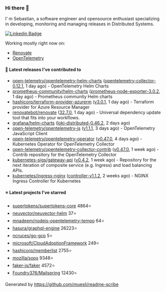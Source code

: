 ### Hi there 👋

I’ m Sebastian, a software engineer and opensource enthusiast specializing in developing, monitoring and managing releases in Distributed Systems.

[![Linkedin Badge](https://img.shields.io/badge/-LinkedIn-blue?style=flat&logo=Linkedin&logoColor=white&link=https://www.linkedin.com/in/sebastian-poxhofer/)](https://www.linkedin.com/in/sebastian-poxhofer/)

Working mostly right now on:
- [Renovate](https://github.com/renovatebot/renovate)
- [OpenTelemetry](https://github.com/open-telemetry)



#### 🚀 Latest releases I've contributed to

- [open-telemetry/opentelemetry-helm-charts](https://github.com/open-telemetry/opentelemetry-helm-charts) ([opentelemetry-collector-0.12.1](https://github.com/open-telemetry/opentelemetry-helm-charts/releases/tag/opentelemetry-collector-0.12.1), 1 day ago) - OpenTelemetry Helm Charts
- [prometheus-community/helm-charts](https://github.com/prometheus-community/helm-charts) ([prometheus-node-exporter-3.0.2](https://github.com/prometheus-community/helm-charts/releases/tag/prometheus-node-exporter-3.0.2), 1 day ago) - Prometheus community Helm charts
- [hashicorp/terraform-provider-azurerm](https://github.com/hashicorp/terraform-provider-azurerm) ([v3.0.1](https://github.com/hashicorp/terraform-provider-azurerm/releases/tag/v3.0.1), 1 day ago) - Terraform provider for Azure Resource Manager
- [renovatebot/renovate](https://github.com/renovatebot/renovate) ([32.7.0](https://github.com/renovatebot/renovate/releases/tag/32.7.0), 1 day ago) - Universal dependency update tool that fits into your workflows.
- [grafana/helm-charts](https://github.com/grafana/helm-charts) ([loki-distributed-0.46.2](https://github.com/grafana/helm-charts/releases/tag/loki-distributed-0.46.2), 2 days ago)
- [open-telemetry/opentelemetry-js](https://github.com/open-telemetry/opentelemetry-js) ([v1.1.1](https://github.com/open-telemetry/opentelemetry-js/releases/tag/v1.1.1), 3 days ago) - OpenTelemetry JavaScript Client
- [open-telemetry/opentelemetry-operator](https://github.com/open-telemetry/opentelemetry-operator) ([v0.47.0](https://github.com/open-telemetry/opentelemetry-operator/releases/tag/v0.47.0), 4 days ago) - Kubernetes Operator for OpenTelemetry Collector
- [open-telemetry/opentelemetry-collector-contrib](https://github.com/open-telemetry/opentelemetry-collector-contrib) ([v0.47.0](https://github.com/open-telemetry/opentelemetry-collector-contrib/releases/tag/v0.47.0), 1 week ago) - Contrib repository for the OpenTelemetry Collector
- [kubernetes-sigs/gateway-api](https://github.com/kubernetes-sigs/gateway-api) ([v0.4.2](https://github.com/kubernetes-sigs/gateway-api/releases/tag/v0.4.2), 1 week ago) - Repository for the next iteration of composite service (e.g. Ingress) and load balancing APIs.
- [kubernetes/ingress-nginx](https://github.com/kubernetes/ingress-nginx) ([controller-v1.1.2](https://github.com/kubernetes/ingress-nginx/releases/tag/controller-v1.1.2), 2 weeks ago) - NGINX Ingress Controller for Kubernetes

#### ⭐ Latest projects I've starred

- [supertokens/supertokens-core](https://github.com/supertokens/supertokens-core}) 4864⭐
- [neuvector/neuvector-helm](https://github.com/neuvector/neuvector-helm}) 37⭐
- [mnadeem/nodejs-opentelemetry-tempo](https://github.com/mnadeem/nodejs-opentelemetry-tempo}) 64⭐
- [hasura/graphql-engine](https://github.com/hasura/graphql-engine}) 26223⭐
- [ncruces/go-gcp](https://github.com/ncruces/go-gcp}) 5⭐
- [microsoft/CloudAdoptionFramework](https://github.com/microsoft/CloudAdoptionFramework}) 249⭐
- [hashicorp/memberlist](https://github.com/hashicorp/memberlist}) 2755⭐
- [mozilla/sops](https://github.com/mozilla/sops}) 9348⭐
- [faker-js/faker](https://github.com/faker-js/faker}) 4572⭐
- [Foundry376/Mailspring](https://github.com/Foundry376/Mailspring}) 12430⭐



Generated by https://github.com/muesli/readme-scribe
